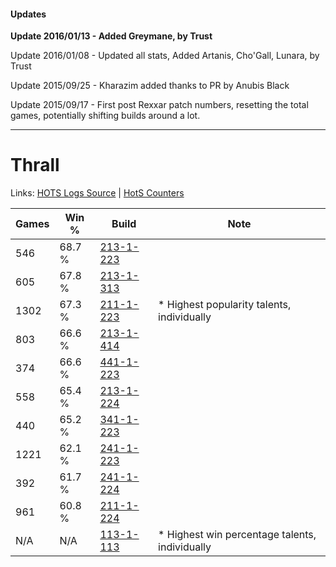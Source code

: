 #### Updates
**Update 2016/01/13 - Added Greymane, by Trust**

Update 2016/01/08 - Updated all stats, Added Artanis, Cho'Gall, Lunara, by Trust

Update 2015/09/25 - Kharazim added thanks to PR by Anubis Black

Update 2015/09/17 - First post Rexxar patch numbers, resetting the total games, potentially shifting builds around a lot.

***

# Thrall

Links: [HOTS Logs Source](https://www.hotslogs.com/Sitewide/HeroDetails?Hero=Thrall) | [HotS Counters](http://hotscounters.com/#/hero/Thrall)

Games  | Win %  | Build     | Note
-----  | -----  | -----     | ----
546    | 68.7 % | [213-1-223](http://www.heroesfire.com/hots/talent-calculator/thrall#kHkN) | 
605    | 67.8 % | [213-1-313](http://www.heroesfire.com/hots/talent-calculator/thrall#kHln) | 
1302   | 67.3 % | [211-1-223](http://www.heroesfire.com/hots/talent-calculator/thrall#kCrt) | * Highest popularity talents, individually
803    | 66.6 % | [213-1-414](http://www.heroesfire.com/hots/talent-calculator/thrall#kHnM) | 
374    | 66.6 % | [441-1-223](http://www.heroesfire.com/hots/talent-calculator/thrall#s-NN) | 
558    | 65.4 % | [213-1-224](http://www.heroesfire.com/hots/talent-calculator/thrall#kHkO) | 
440    | 65.2 % | [341-1-223](http://www.heroesfire.com/hots/talent-calculator/thrall#pAEN) | 
1221   | 62.1 % | [241-1-223](http://www.heroesfire.com/hots/talent-calculator/thrall#lM5N) | 
392    | 61.7 % | [241-1-224](http://www.heroesfire.com/hots/talent-calculator/thrall#lM5O) | 
961    | 60.8 % | [211-1-224](http://www.heroesfire.com/hots/talent-calculator/thrall#kCru) | 
N/A    | N/A    | [113-1-113](http://www.heroesfire.com/hots/talent-calculator/thrall#gTZf) | * Highest win percentage talents, individually
